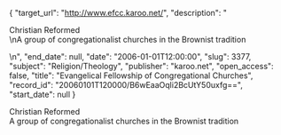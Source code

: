{
  "target_url": "http://www.efcc.karoo.net/", 
  "description": "<p>Christian Reformed<br />\nA group of congregationalist churches in the Brownist tradition</p>\n", 
  "end_date": null, 
  "date": "2006-01-01T12:00:00", 
  "slug": 3377, 
  "subject": "Religion/Theology", 
  "publisher": "karoo.net", 
  "open_access": false, 
  "title": "Evangelical Fellowship of Congregational Churches", 
  "record_id": "20060101T120000/B6wEaaOqli2BcUtY50uxfg==", 
  "start_date": null
}

<p>Christian Reformed<br />
A group of congregationalist churches in the Brownist tradition</p>
